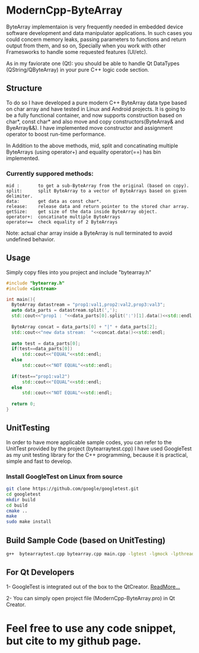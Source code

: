 # ModernCpp-ByteArray
ByteArray implementaion is very frequently needed in embedded device software development and data manipulator applications.
In such cases you could concern memory leaks, passing parameters to functions and return output from them, and so on,
Specially when you work with other Framesworks to handle some requested features (UI/etc).

As in my faviorate one (Qt):  you should be able to handle Qt DataTypes (QString/QByteArray) in your pure C++ logic code section.

## Structure
To do so I have developed a pure modern C++ ByteArray data type based on char array and have tested in Linux and Android projects.
It is going to be a fully functional container, and now supports construction based on char*, const char* and also move and copy constructors(ByteArray& and ByeArray&&).
I have implemented move constructor and assignment operator to boost run-time performance.

In Addition to the above methods, mid, split and concatinating multiple ByteArrays (using operator+) and equality operator(==) has bin implemented.

### Currently suppored methods:
```
mid :     	to get a sub-ByteArray from the original (based on copy).
split:    	split ByteArray to a vector of ByteArrays based on given delimiter.
data:     	get data as const char*.
release:  	release data and return pointer to the stored char array.
getSize:  	get size of the data inside ByteArray object.
operator+:	concatinate multiple ByteArrays
operator==	check equality of 2 ByteArrays
```
Note: actual char array inside a ByteArray is null terminated to avoid undefined behavior.

## Usage
Simply copy files into you project and include "bytearray.h"

```cpp
#include "bytearray.h"
#include <iostream>

int main(){
  ByteArray datastream = "prop1:val1,prop2:val2,prop3:val3";
  auto data_parts = datastream.split(',');
  std::cout<<"prop1 : "<<data_parts[0].split(':')[1].data()<<std::endl;
  
  ByteArray concat = data_parts[0] + "|" + data_parts[2];
  std::cout<<"new data stream:  "<<concat.data()<<std::endl;
  
  auto test = data_parts[0];
  if(test==data_parts[0])
	  std::cout<<"EQUAL"<<std::endl;
  else
	  std::cout<<"NOT EQUAL"<<std::endl;
  
  if(test=="prop1:val2")
	  std::cout<<"EQUAL"<<std::endl;
  else
	  std::cout<<"NOT EQUAL"<<std::endl;
  
  return 0;
} 

```

## UnitTesting
In order to have more applicable sample codes, you can refer to the UnitTest provided by the project (bytearraytest.cpp)
I have used GoogleTest as my unit testing library for the C++ programming, because it is practical, simple and fast to develop.

### Install GoogleTest on Linux from source
```sh 
git clone https://github.com/google/googletest.git
cd googletest
mkdir build
cd build
cmake ..
make
sudo make install
```

## Build Sample Code (based on UnitTesting)
```sh
g++  bytearraytest.cpp bytearray.cpp main.cpp -lgtest -lgmock -lpthread -o test  && ./test
```

## For Qt Developers
1- GoogleTest is integrated out of the box to the QtCreator. [ReadMore...](https://doc.qt.io/qtcreator/creator-autotest.html)

2- You can simply open project file (ModernCpp-ByteArray.pro) in Qt Creator.

# Feel free to use any code snippet, but cite to my github page.
